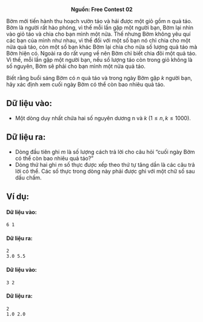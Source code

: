 **<center>Nguồn:  Free Contest 02</center>**

Bờm mới  tiến hành thu hoạch vườn táo và hái được một giỏ gồm n quả táo. Bờm là người rất  hào phóng, vì  thế mỗi lần gặp một người bạn, Bờm lại nhìn vào giỏ táo và chia cho bạn mình một nửa. Thế nhưng Bờm không yêu quí các bạn của mình như nhau, vì  thế đối với  một số bạn nó chỉ chia cho một nửa quả táo, còn một số bạn khác Bờm lại chia cho nửa số lượng quả táo mà Bờm hiện có. Ngoài ra do rất vụng về nên Bờm chỉ biết chia đôi một quả táo. Vì thế, mỗi lần gặp một người bạn, nếu số lượng táo còn trong giỏ không là số nguyên, Bờm sẽ phải cho bạn mình một nửa quả táo.

Biết rằng buổi sáng Bờm có $n$ quả táo và trong ngày Bờm gặp $k$ người bạn, hãy xác định xem cuối ngày Bờm có thể còn bao nhiêu quả táo.

## Dữ liệu vào:
- Một dòng duy nhất chứa hai số nguyên dương n và $k$ $(1≤n,k≤1000)$.

## Dữ liệu ra:
- Dòng đầu tiên ghi $m$ là số lượng cách trả lời cho câu hỏi “cuối ngày Bờm có thể còn bao nhiêu quả táo?”
- Dòng thứ hai ghi $m$ số thực được xếp theo thứ tự tăng dần là các câu trả lời có thể. Các số thực trong dòng này phải được ghi với một chữ số sau dấu chấm.

## Ví dụ:
#### Dữ liệu vào:
```
6 1
```

#### Dữ liệu ra:
```
2
3.0 5.5
```

#### Dữ liệu vào:
```
3 2
```

#### Dữ liệu ra:
```
2
1.0 2.0
```